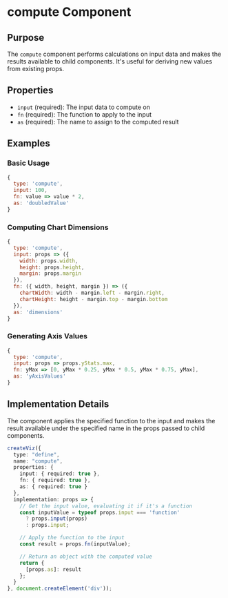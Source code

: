 # compute Component

## Purpose
The `compute` component performs calculations on input data and makes the results available to child components. It's useful for deriving new values from existing props.

## Properties
- `input` (required): The input data to compute on
- `fn` (required): The function to apply to the input
- `as` (required): The name to assign to the computed result

## Examples

### Basic Usage
```javascript
{
  type: 'compute',
  input: 100,
  fn: value => value * 2,
  as: 'doubledValue'
}
```

### Computing Chart Dimensions
```javascript
{
  type: 'compute',
  input: props => ({
    width: props.width,
    height: props.height,
    margin: props.margin
  }),
  fn: ({ width, height, margin }) => ({
    chartWidth: width - margin.left - margin.right,
    chartHeight: height - margin.top - margin.bottom
  }),
  as: 'dimensions'
}
```

### Generating Axis Values
```javascript
{
  type: 'compute',
  input: props => props.yStats.max,
  fn: yMax => [0, yMax * 0.25, yMax * 0.5, yMax * 0.75, yMax],
  as: 'yAxisValues'
}
```

## Implementation Details
The component applies the specified function to the input and makes the result available under the specified name in the props passed to child components.

```typescript
createViz({
  type: "define",
  name: "compute",
  properties: {
    input: { required: true },
    fn: { required: true },
    as: { required: true }
  },
  implementation: props => {
    // Get the input value, evaluating it if it's a function
    const inputValue = typeof props.input === 'function'
      ? props.input(props)
      : props.input;

    // Apply the function to the input
    const result = props.fn(inputValue);

    // Return an object with the computed value
    return {
      [props.as]: result
    };
  }
}, document.createElement('div'));
```
